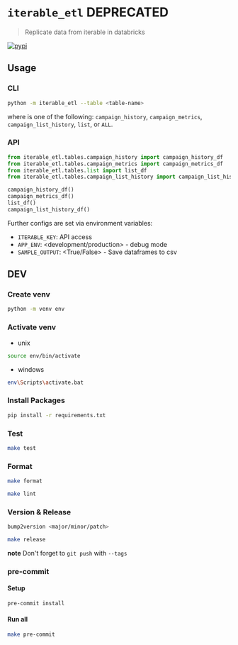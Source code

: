 # `iterable_etl` DEPRECATED

> Replicate data from iterable in databricks

[![pypi](https://img.shields.io/pypi/v/iterable_etl?style=for-the-badge)](https://pypi.org/project/iterable_etl/)

## Usage

### CLI

```bash
python -m iterable_etl --table <table-name>
```

where <table-name> is one of the following: `campaign_history`, `campaign_metrics`, `campaign_list_history`, `list`, or `ALL`.

### API

```python
from iterable_etl.tables.campaign_history import campaign_history_df
from iterable_etl.tables.campaign_metrics import campaign_metrics_df
from iterable_etl.tables.list import list_df
from iterable_etl.tables.campaign_list_history import campaign_list_history_df

campaign_history_df()
campaign_metrics_df()
list_df()
campaign_list_history_df()
```

Further configs are set via environment variables:

- `ITERABLE_KEY`: API access
- `APP_ENV`: <development/production> - debug mode
- `SAMPLE_OUTPUT`: <True/False> - Save dataframes to csv

## DEV

### Create venv

```bash
python -m venv env
```

### Activate venv

- unix

```bash
source env/bin/activate
```

- windows

```bash
env\Scripts\activate.bat
```

### Install Packages

```bash
pip install -r requirements.txt
```

### Test

```bash
make test
```

### Format

```bash
make format
```

```bash
make lint
```

### Version & Release

```bash
bump2version <major/minor/patch>
```

```bash
make release
```

**note** Don't forget to `git push` with `--tags`

### pre-commit

#### Setup

```bash
pre-commit install
```

#### Run all

```bash
make pre-commit
```
